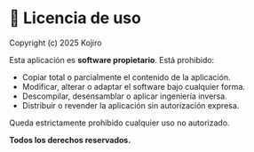 # 📄 Licencia de uso

Copyright (c) 2025 Kojiro

Esta aplicación es **software propietario**. Está prohibido:

- Copiar total o parcialmente el contenido de la aplicación.
- Modificar, alterar o adaptar el software bajo cualquier forma.
- Descompilar, desensamblar o aplicar ingeniería inversa.
- Distribuir o revender la aplicación sin autorización expresa.

Queda estrictamente prohibido cualquier uso no autorizado.

**Todos los derechos reservados.**

